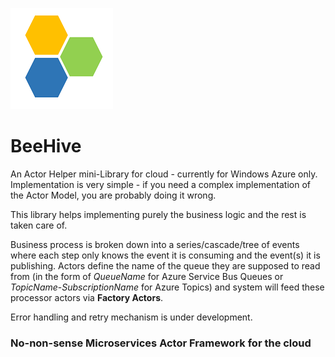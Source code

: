 ![BeeHive](https://raw.githubusercontent.com/aliostad/PublicImages/master/diagrams/BeeHive-164px.png)

BeeHive
=======

An Actor Helper mini-Library for cloud - currently for Windows Azure only. Implementation is very simple - if you need a complex implementation of the Actor Model, you are probably doing it wrong.

This library helps implementing purely the business logic and the rest is taken care of.

Business process is broken down into a series/cascade/tree of events where each step only knows the event it is consuming and the event(s) it is publishing. Actors define the name of the queue they are supposed to read from (in the form of *QueueName* for Azure Service Bus Queues or *TopicName*-*SubscriptionName* for Azure Topics) and system will feed these processor actors via **Factory Actors**. 

Error handling and retry mechanism is under development.

### No-non-sense Microservices Actor Framework for the cloud
